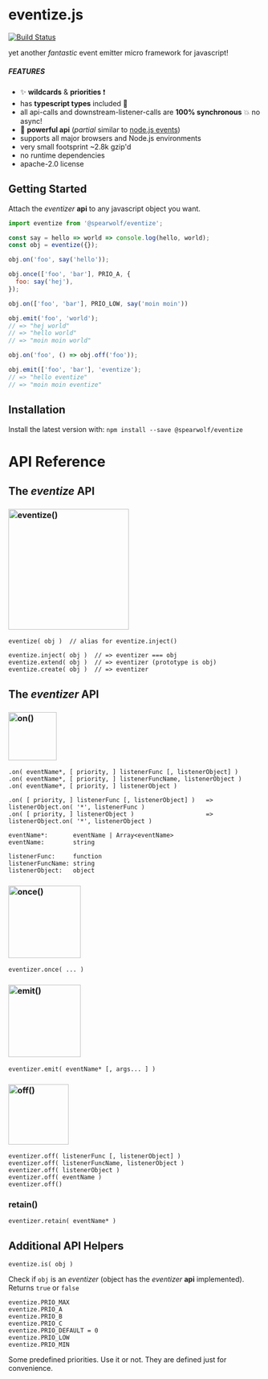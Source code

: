 # eventize.js

[![Build Status](https://img.shields.io/travis/spearwolf/eventize.svg?style=flat-square)](https://travis-ci.org/spearwolf/eventize)

yet another *fantastic* event emitter micro framework for javascript!

##### FEATURES

- :sparkles: **wildcards** & **priorities** :exclamation:
- has **typescript types** included :tada:
- all api-calls and downstream-listener-calls are **100% synchronous** :boom: no async!
- :rocket: **powerful api** (*partial* similar to [node.js events](https://nodejs.org/api/events.html))
- supports all major browsers and Node.js environments
- very small footsprint ~2.8k gzip'd
- no runtime dependencies
- apache-2.0 license


## Getting Started

Attach the _eventizer_ **api** to any javascript object you want.

```javascript
import eventize from '@spearwolf/eventize';

const say = hello => world => console.log(hello, world);
const obj = eventize({});

obj.on('foo', say('hello'));

obj.once(['foo', 'bar'], PRIO_A, {
  foo: say('hej'),
});

obj.on(['foo', 'bar'], PRIO_LOW, say('moin moin'))

obj.emit('foo', 'world');
// => "hej world"
// => "hello world"
// => "moin moin world"

obj.on('foo', () => obj.off('foo'));

obj.emit(['foo', 'bar'], 'eventize');
// => "hello eventize"
// => "moin moin eventize"

```


## Installation

Install the latest version with: `npm install --save @spearwolf/eventize`


# API Reference

## The _eventize_ API

### <img src="https://cdn.rawgit.com/spearwolf/eventize/master/doc/images/eventize.svg" alt="eventize()" width="240">

```
eventize( obj )  // alias for eventize.inject()

eventize.inject( obj )  // => eventizer === obj
eventize.extend( obj )  // => eventizer (prototype is obj)
eventize.create( obj )  // => eventizer
```


## The _eventizer_ API

### <img src="https://cdn.rawgit.com/spearwolf/eventize/master/doc/images/on.svg" alt="on()" width="96">

```
.on( eventName*, [ priority, ] listenerFunc [, listenerObject] )
.on( eventName*, [ priority, ] listenerFuncName, listenerObject )
.on( eventName*, [ priority, ] listenerObject )

.on( [ priority, ] listenerFunc [, listenerObject] )   => listenerObject.on( '*', listenerFunc )
.on( [ priority, ] listenerObject )                    => listenerObject.on( '*', listenerObject )

eventName*:       eventName | Array<eventName>
eventName:        string

listenerFunc:     function
listenerFuncName: string
listenerObject:   object
```


### <img src="https://cdn.rawgit.com/spearwolf/eventize/master/doc/images/once.svg" alt="once()" width="144">

```
eventizer.once( ... )
```


### <img src="https://cdn.rawgit.com/spearwolf/eventize/master/doc/images/emit.svg" alt="emit()" width="144">

```
eventizer.emit( eventName* [, args... ] )
```

### <img src="https://cdn.rawgit.com/spearwolf/eventize/master/doc/images/off.svg" alt="off()" width="120">

```
eventizer.off( listenerFunc [, listenerObject] )
eventizer.off( listenerFuncName, listenerObject )
eventizer.off( listenerObject )
eventizer.off( eventName )
eventizer.off()
```

### retain()

```
eventizer.retain( eventName* )
```


## Additional API Helpers

```
eventize.is( obj )
```

Check if `obj` is an _eventizer_ (object has the _eventizer_ **api** implemented). Returns `true` or `false`

```
eventize.PRIO_MAX
eventize.PRIO_A
eventize.PRIO_B
eventize.PRIO_C
eventize.PRIO_DEFAULT = 0
eventize.PRIO_LOW
eventize.PRIO_MIN
```

Some predefined priorities. Use it or not. They are defined just for convenience.


